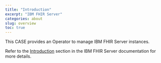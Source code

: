```yaml
---
title: "Introduction"
excerpt: "IBM FHIR Server"
categories: about
slug: overview
toc: true
---
```


This CASE provides an Operator to manage IBM FHIR Server instances.

Refer to the [Introduction](https://ibm.github.io/FHIR/cloudpak/about/overview) section in the IBM FHIR Server documentation for more details.



